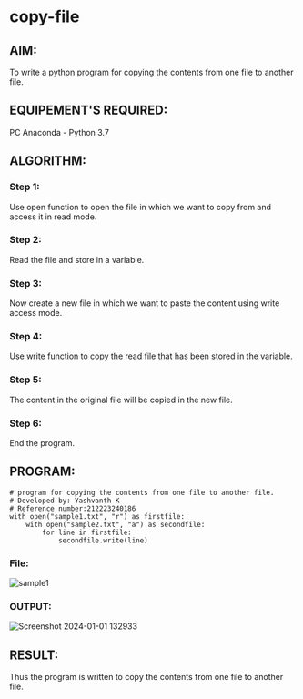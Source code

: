 # copy-file
## AIM:
To write a python program for copying the contents from one file to another file.
## EQUIPEMENT'S REQUIRED: 
PC
Anaconda - Python 3.7
## ALGORITHM: 
### Step 1:
Use open function to open the file in which we want to copy from and access it in read mode.

### Step 2: 
Read the file and store in a variable.

### Step 3: 
Now create a new file in which we want to paste the content using write access mode.

### Step 4:
Use write function to copy the read file that has been stored in the variable.

### Step 5: 
The content in the original file will be copied in the new file.

### Step 6: 
End the program.

## PROGRAM:
```
# program for copying the contents from one file to another file.
# Developed by: Yashvanth K
# Reference number:212223240186
with open("sample1.txt", "r") as firstfile:
    with open("sample2.txt", "a") as secondfile:
        for line in firstfile:
            secondfile.write(line)
```
### File:
![sample1](https://github.com/Ashwathm12/copy-file/assets/138849225/9e9250af-64ef-42cf-8b27-ab5238ec481c)

### OUTPUT:

![Screenshot 2024-01-01 132933](https://github.com/Ashwathm12/copy-file/assets/138849225/0b5f2663-4cc8-4ec4-ae30-bbf00599b870)


## RESULT:
Thus the program is written to copy the contents from one file to another file.
